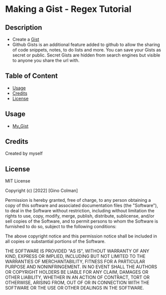 # Making a Gist - Regex Tutorial

## Description

* Create a [Gist](https://gist.github.com/)
* Github Gists is an additional feature added to github to allow the sharing of code snippets, notes, to do lists and more. You can save your Gists as secret or public. Secret Gists are hidden from search engines but visible to anyone you share the url with.

## Table of Content
 
* [Usage](#usage) 
* [Credits](#credits) 
* [License](#license)


## Usage

* [My_Gist](https://gist.github.com/ginocorp/f404a37492aa8a53bd8636434865dec6)

## Credits

Created by myself

## License

MIT License

Copyright (c) [2022] [Gino Colman]

Permission is hereby granted, free of charge, to any person obtaining a copy
of this software and associated documentation files (the "Software"), to deal
in the Software without restriction, including without limitation the rights
to use, copy, modify, merge, publish, distribute, sublicense, and/or sell
copies of the Software, and to permit persons to whom the Software is
furnished to do so, subject to the following conditions:

The above copyright notice and this permission notice shall be included in all
copies or substantial portions of the Software.

THE SOFTWARE IS PROVIDED "AS IS", WITHOUT WARRANTY OF ANY KIND, EXPRESS OR
IMPLIED, INCLUDING BUT NOT LIMITED TO THE WARRANTIES OF MERCHANTABILITY,
FITNESS FOR A PARTICULAR PURPOSE AND NONINFRINGEMENT. IN NO EVENT SHALL THE
AUTHORS OR COPYRIGHT HOLDERS BE LIABLE FOR ANY CLAIM, DAMAGES OR OTHER
LIABILITY, WHETHER IN AN ACTION OF CONTRACT, TORT OR OTHERWISE, ARISING FROM,
OUT OF OR IN CONNECTION WITH THE SOFTWARE OR THE USE OR OTHER DEALINGS IN THE
SOFTWARE.
